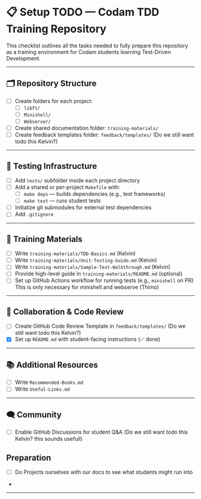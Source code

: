 # 📋 Setup TODO — Codam TDD Training Repository

This checklist outlines all the tasks needed to fully prepare this repository as a training environment for Codam students learning Test-Driven Development.

---

## 🗂️ Repository Structure

- [ ] Create folders for each project:
  - [ ] `libft/`
  - [ ] `Minishell/`
  - [ ] `Webserver/`
- [ ] Create shared documentation folder: `training-materials/`
- [ ] Create feedback templates folder: `feedback/templates/` (Do we still want todo this Kelvin?)

---

## 🧪 Testing Infrastructure

- [ ] Add `tests/` subfolder inside each project directory
- [ ] Add a shared or per-project `Makefile` with:
  - [ ] `make deps` — builds dependencies (e.g., test frameworks)
  - [ ] `make test` — runs student tests
- [ ] Initialize git submodules for external test dependencies
- [ ] Add `.gitignore`

---

## 📘 Training Materials

- [ ] Write `training-materials/TDD-Basics.md` (Kelvin)
- [ ] Write `training-materials/Unit-Testing-Guide.md` (Kelvin)
- [ ] Write `training-materials/Sample-Test-Walkthrough.md` (Kelvin)
- [ ] Provide high-level guide in `training-materials/README.md` (optional)
- [ ] Set up GitHub Actions workflow for running tests (e.g., `minishell` on PR) This is only necessary for minishell and webserve (Thimo)

---

## 🤝 Collaboration & Code Review

- [ ] Create GitHub Code Review Template in `feedback/templates/` (Do we still want todo this Kelvin?)
- [X] Set up `README.md` with student-facing instructions (✅ done)

---

## 📚 Additional Resources

- [ ] Write `Recommended-Books.md`
- [ ] Write `Useful-Links.md`

---

## 🗨️ Community

- [ ] Enable GitHub Discussions for student Q&A (Do we still want todo this Kelvin? this sounds usefull)

## Preparation

- [ ] Do Projects ourselves with our docs to see what students might run into
- 
---



